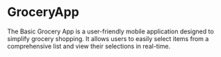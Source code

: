 # GroceryApp
The Basic Grocery App is a user-friendly mobile application designed to simplify grocery shopping. It allows users to easily select items from a comprehensive list and view their selections in real-time.
